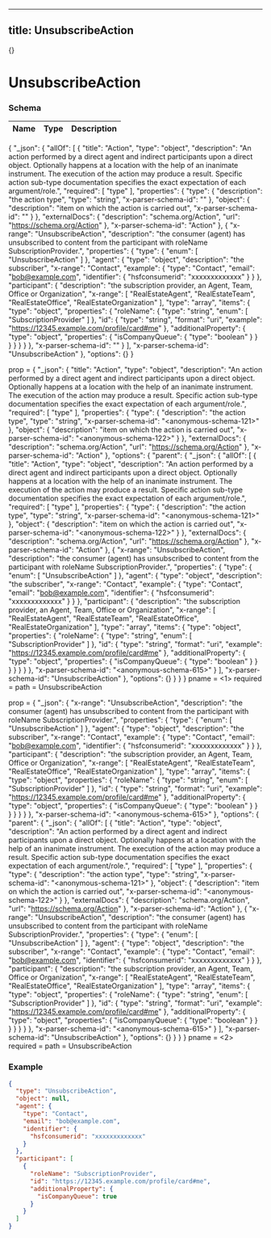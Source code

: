 

---
title: UnsubscribeAction
---

{}


# UnsubscribeAction





### Schema

| Name | Type | Description |
|:-----| :--- | :---------- |

{
  "_json": {
    "allOf": [
      {
        "title": "Action",
        "type": "object",
        "description": "An action performed by a direct agent and indirect participants upon a direct object. Optionally happens at a location with the help of an inanimate instrument. The execution of the action may produce a result. Specific action sub-type documentation specifies the exact expectation of each argument/role.",
        "required": [
          "type"
        ],
        "properties": {
          "type": {
            "description": "the action type",
            "type": "string",
            "x-parser-schema-id": "<anonymous-schema-121>"
          },
          "object": {
            "description": "item on which the action is carried out",
            "x-parser-schema-id": "<anonymous-schema-122>"
          }
        },
        "externalDocs": {
          "description": "schema.org/Action",
          "url": "https://schema.org/Action"
        },
        "x-parser-schema-id": "Action"
      },
      {
        "x-range": "UnsubscribeAction",
        "description": "the consumer (agent) has unsubscribed to content from the participant with roleName SubscriptionProvider.",
        "properties": {
          "type": {
            "enum": [
              "UnsubscribeAction"
            ]
          },
          "agent": {
            "type": "object",
            "description": "the subscriber",
            "x-range": "Contact",
            "example": {
              "type": "Contact",
              "email": "bob@example.com",
              "identifier": {
                "hsfconsumerid": "xxxxxxxxxxxxx"
              }
            }
          },
          "participant": {
            "description": "the subscription provider, an Agent, Team, Office or Organization",
            "x-range": [
              "RealEstateAgent",
              "RealEstateTeam",
              "RealEstateOffice",
              "RealEstateOrganization"
            ],
            "type": "array",
            "items": {
              "type": "object",
              "properties": {
                "roleName": {
                  "type": "string",
                  "enum": [
                    "SubscriptionProvider"
                  ]
                },
                "id": {
                  "type": "string",
                  "format": "uri",
                  "example": "https://12345.example.com/profile/card#me"
                },
                "additionalProperty": {
                  "type": "object",
                  "properties": {
                    "isCompanyQueue": {
                      "type": "boolean"
                    }
                  }
                }
              }
            }
          }
        },
        "x-parser-schema-id": "<anonymous-schema-615>"
      }
    ],
    "x-parser-schema-id": "UnsubscribeAction"
  },
  "options": {}
}



prop = {
  &quot;_json&quot;: {
    &quot;title&quot;: &quot;Action&quot;,
    &quot;type&quot;: &quot;object&quot;,
    &quot;description&quot;: &quot;An action performed by a direct agent and indirect participants upon a direct object. Optionally happens at a location with the help of an inanimate instrument. The execution of the action may produce a result. Specific action sub-type documentation specifies the exact expectation of each argument/role.&quot;,
    &quot;required&quot;: [
      &quot;type&quot;
    ],
    &quot;properties&quot;: {
      &quot;type&quot;: {
        &quot;description&quot;: &quot;the action type&quot;,
        &quot;type&quot;: &quot;string&quot;,
        &quot;x-parser-schema-id&quot;: &quot;&lt;anonymous-schema-121&gt;&quot;
      },
      &quot;object&quot;: {
        &quot;description&quot;: &quot;item on which the action is carried out&quot;,
        &quot;x-parser-schema-id&quot;: &quot;&lt;anonymous-schema-122&gt;&quot;
      }
    },
    &quot;externalDocs&quot;: {
      &quot;description&quot;: &quot;schema.org/Action&quot;,
      &quot;url&quot;: &quot;https://schema.org/Action&quot;
    },
    &quot;x-parser-schema-id&quot;: &quot;Action&quot;
  },
  &quot;options&quot;: {
    &quot;parent&quot;: {
      &quot;_json&quot;: {
        &quot;allOf&quot;: [
          {
            &quot;title&quot;: &quot;Action&quot;,
            &quot;type&quot;: &quot;object&quot;,
            &quot;description&quot;: &quot;An action performed by a direct agent and indirect participants upon a direct object. Optionally happens at a location with the help of an inanimate instrument. The execution of the action may produce a result. Specific action sub-type documentation specifies the exact expectation of each argument/role.&quot;,
            &quot;required&quot;: [
              &quot;type&quot;
            ],
            &quot;properties&quot;: {
              &quot;type&quot;: {
                &quot;description&quot;: &quot;the action type&quot;,
                &quot;type&quot;: &quot;string&quot;,
                &quot;x-parser-schema-id&quot;: &quot;&lt;anonymous-schema-121&gt;&quot;
              },
              &quot;object&quot;: {
                &quot;description&quot;: &quot;item on which the action is carried out&quot;,
                &quot;x-parser-schema-id&quot;: &quot;&lt;anonymous-schema-122&gt;&quot;
              }
            },
            &quot;externalDocs&quot;: {
              &quot;description&quot;: &quot;schema.org/Action&quot;,
              &quot;url&quot;: &quot;https://schema.org/Action&quot;
            },
            &quot;x-parser-schema-id&quot;: &quot;Action&quot;
          },
          {
            &quot;x-range&quot;: &quot;UnsubscribeAction&quot;,
            &quot;description&quot;: &quot;the consumer (agent) has unsubscribed to content from the participant with roleName SubscriptionProvider.&quot;,
            &quot;properties&quot;: {
              &quot;type&quot;: {
                &quot;enum&quot;: [
                  &quot;UnsubscribeAction&quot;
                ]
              },
              &quot;agent&quot;: {
                &quot;type&quot;: &quot;object&quot;,
                &quot;description&quot;: &quot;the subscriber&quot;,
                &quot;x-range&quot;: &quot;Contact&quot;,
                &quot;example&quot;: {
                  &quot;type&quot;: &quot;Contact&quot;,
                  &quot;email&quot;: &quot;bob@example.com&quot;,
                  &quot;identifier&quot;: {
                    &quot;hsfconsumerid&quot;: &quot;xxxxxxxxxxxxx&quot;
                  }
                }
              },
              &quot;participant&quot;: {
                &quot;description&quot;: &quot;the subscription provider, an Agent, Team, Office or Organization&quot;,
                &quot;x-range&quot;: [
                  &quot;RealEstateAgent&quot;,
                  &quot;RealEstateTeam&quot;,
                  &quot;RealEstateOffice&quot;,
                  &quot;RealEstateOrganization&quot;
                ],
                &quot;type&quot;: &quot;array&quot;,
                &quot;items&quot;: {
                  &quot;type&quot;: &quot;object&quot;,
                  &quot;properties&quot;: {
                    &quot;roleName&quot;: {
                      &quot;type&quot;: &quot;string&quot;,
                      &quot;enum&quot;: [
                        &quot;SubscriptionProvider&quot;
                      ]
                    },
                    &quot;id&quot;: {
                      &quot;type&quot;: &quot;string&quot;,
                      &quot;format&quot;: &quot;uri&quot;,
                      &quot;example&quot;: &quot;https://12345.example.com/profile/card#me&quot;
                    },
                    &quot;additionalProperty&quot;: {
                      &quot;type&quot;: &quot;object&quot;,
                      &quot;properties&quot;: {
                        &quot;isCompanyQueue&quot;: {
                          &quot;type&quot;: &quot;boolean&quot;
                        }
                      }
                    }
                  }
                }
              }
            },
            &quot;x-parser-schema-id&quot;: &quot;&lt;anonymous-schema-615&gt;&quot;
          }
        ],
        &quot;x-parser-schema-id&quot;: &quot;UnsubscribeAction&quot;
      },
      &quot;options&quot;: {}
    }
  }
}
pname = &lt;1&gt;
required = 
path = UnsubscribeAction




prop = {
  &quot;_json&quot;: {
    &quot;x-range&quot;: &quot;UnsubscribeAction&quot;,
    &quot;description&quot;: &quot;the consumer (agent) has unsubscribed to content from the participant with roleName SubscriptionProvider.&quot;,
    &quot;properties&quot;: {
      &quot;type&quot;: {
        &quot;enum&quot;: [
          &quot;UnsubscribeAction&quot;
        ]
      },
      &quot;agent&quot;: {
        &quot;type&quot;: &quot;object&quot;,
        &quot;description&quot;: &quot;the subscriber&quot;,
        &quot;x-range&quot;: &quot;Contact&quot;,
        &quot;example&quot;: {
          &quot;type&quot;: &quot;Contact&quot;,
          &quot;email&quot;: &quot;bob@example.com&quot;,
          &quot;identifier&quot;: {
            &quot;hsfconsumerid&quot;: &quot;xxxxxxxxxxxxx&quot;
          }
        }
      },
      &quot;participant&quot;: {
        &quot;description&quot;: &quot;the subscription provider, an Agent, Team, Office or Organization&quot;,
        &quot;x-range&quot;: [
          &quot;RealEstateAgent&quot;,
          &quot;RealEstateTeam&quot;,
          &quot;RealEstateOffice&quot;,
          &quot;RealEstateOrganization&quot;
        ],
        &quot;type&quot;: &quot;array&quot;,
        &quot;items&quot;: {
          &quot;type&quot;: &quot;object&quot;,
          &quot;properties&quot;: {
            &quot;roleName&quot;: {
              &quot;type&quot;: &quot;string&quot;,
              &quot;enum&quot;: [
                &quot;SubscriptionProvider&quot;
              ]
            },
            &quot;id&quot;: {
              &quot;type&quot;: &quot;string&quot;,
              &quot;format&quot;: &quot;uri&quot;,
              &quot;example&quot;: &quot;https://12345.example.com/profile/card#me&quot;
            },
            &quot;additionalProperty&quot;: {
              &quot;type&quot;: &quot;object&quot;,
              &quot;properties&quot;: {
                &quot;isCompanyQueue&quot;: {
                  &quot;type&quot;: &quot;boolean&quot;
                }
              }
            }
          }
        }
      }
    },
    &quot;x-parser-schema-id&quot;: &quot;&lt;anonymous-schema-615&gt;&quot;
  },
  &quot;options&quot;: {
    &quot;parent&quot;: {
      &quot;_json&quot;: {
        &quot;allOf&quot;: [
          {
            &quot;title&quot;: &quot;Action&quot;,
            &quot;type&quot;: &quot;object&quot;,
            &quot;description&quot;: &quot;An action performed by a direct agent and indirect participants upon a direct object. Optionally happens at a location with the help of an inanimate instrument. The execution of the action may produce a result. Specific action sub-type documentation specifies the exact expectation of each argument/role.&quot;,
            &quot;required&quot;: [
              &quot;type&quot;
            ],
            &quot;properties&quot;: {
              &quot;type&quot;: {
                &quot;description&quot;: &quot;the action type&quot;,
                &quot;type&quot;: &quot;string&quot;,
                &quot;x-parser-schema-id&quot;: &quot;&lt;anonymous-schema-121&gt;&quot;
              },
              &quot;object&quot;: {
                &quot;description&quot;: &quot;item on which the action is carried out&quot;,
                &quot;x-parser-schema-id&quot;: &quot;&lt;anonymous-schema-122&gt;&quot;
              }
            },
            &quot;externalDocs&quot;: {
              &quot;description&quot;: &quot;schema.org/Action&quot;,
              &quot;url&quot;: &quot;https://schema.org/Action&quot;
            },
            &quot;x-parser-schema-id&quot;: &quot;Action&quot;
          },
          {
            &quot;x-range&quot;: &quot;UnsubscribeAction&quot;,
            &quot;description&quot;: &quot;the consumer (agent) has unsubscribed to content from the participant with roleName SubscriptionProvider.&quot;,
            &quot;properties&quot;: {
              &quot;type&quot;: {
                &quot;enum&quot;: [
                  &quot;UnsubscribeAction&quot;
                ]
              },
              &quot;agent&quot;: {
                &quot;type&quot;: &quot;object&quot;,
                &quot;description&quot;: &quot;the subscriber&quot;,
                &quot;x-range&quot;: &quot;Contact&quot;,
                &quot;example&quot;: {
                  &quot;type&quot;: &quot;Contact&quot;,
                  &quot;email&quot;: &quot;bob@example.com&quot;,
                  &quot;identifier&quot;: {
                    &quot;hsfconsumerid&quot;: &quot;xxxxxxxxxxxxx&quot;
                  }
                }
              },
              &quot;participant&quot;: {
                &quot;description&quot;: &quot;the subscription provider, an Agent, Team, Office or Organization&quot;,
                &quot;x-range&quot;: [
                  &quot;RealEstateAgent&quot;,
                  &quot;RealEstateTeam&quot;,
                  &quot;RealEstateOffice&quot;,
                  &quot;RealEstateOrganization&quot;
                ],
                &quot;type&quot;: &quot;array&quot;,
                &quot;items&quot;: {
                  &quot;type&quot;: &quot;object&quot;,
                  &quot;properties&quot;: {
                    &quot;roleName&quot;: {
                      &quot;type&quot;: &quot;string&quot;,
                      &quot;enum&quot;: [
                        &quot;SubscriptionProvider&quot;
                      ]
                    },
                    &quot;id&quot;: {
                      &quot;type&quot;: &quot;string&quot;,
                      &quot;format&quot;: &quot;uri&quot;,
                      &quot;example&quot;: &quot;https://12345.example.com/profile/card#me&quot;
                    },
                    &quot;additionalProperty&quot;: {
                      &quot;type&quot;: &quot;object&quot;,
                      &quot;properties&quot;: {
                        &quot;isCompanyQueue&quot;: {
                          &quot;type&quot;: &quot;boolean&quot;
                        }
                      }
                    }
                  }
                }
              }
            },
            &quot;x-parser-schema-id&quot;: &quot;&lt;anonymous-schema-615&gt;&quot;
          }
        ],
        &quot;x-parser-schema-id&quot;: &quot;UnsubscribeAction&quot;
      },
      &quot;options&quot;: {}
    }
  }
}
pname = &lt;2&gt;
required = 
path = UnsubscribeAction











### Example

```json
{
  "type": "UnsubscribeAction",
  "object": null,
  "agent": {
    "type": "Contact",
    "email": "bob@example.com",
    "identifier": {
      "hsfconsumerid": "xxxxxxxxxxxxx"
    }
  },
  "participant": [
    {
      "roleName": "SubscriptionProvider",
      "id": "https://12345.example.com/profile/card#me",
      "additionalProperty": {
        "isCompanyQueue": true
      }
    }
  ]
}
```

